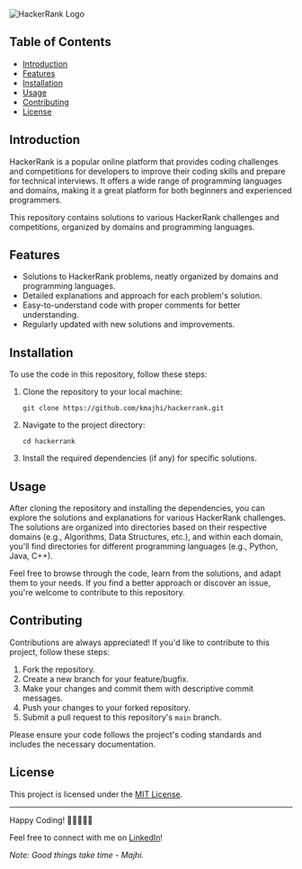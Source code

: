 ![HackerRank Logo](https://www.hackerrank.com/wp-content/uploads/2018/08/hackerrank_logo.png)

## Table of Contents
- [Introduction](#introduction)
- [Features](#features)
- [Installation](#installation)
- [Usage](#usage)
- [Contributing](#contributing)
- [License](#license)

## Introduction
HackerRank is a popular online platform that provides coding challenges and competitions for developers to improve their coding skills and prepare for technical interviews. It offers a wide range of programming languages and domains, making it a great platform for both beginners and experienced programmers.

This repository contains solutions to various HackerRank challenges and competitions, organized by domains and programming languages.

## Features
- Solutions to HackerRank problems, neatly organized by domains and programming languages.
- Detailed explanations and approach for each problem's solution.
- Easy-to-understand code with proper comments for better understanding.
- Regularly updated with new solutions and improvements.

## Installation
To use the code in this repository, follow these steps:

1. Clone the repository to your local machine:
   ```
   git clone https://github.com/kmajhi/hackerrank.git
   ```

2. Navigate to the project directory:
   ```
   cd hackerrank
   ```

3. Install the required dependencies (if any) for specific solutions.

## Usage
After cloning the repository and installing the dependencies, you can explore the solutions and explanations for various HackerRank challenges. The solutions are organized into directories based on their respective domains (e.g., Algorithms, Data Structures, etc.), and within each domain, you'll find directories for different programming languages (e.g., Python, Java, C++).

Feel free to browse through the code, learn from the solutions, and adapt them to your needs. If you find a better approach or discover an issue, you're welcome to contribute to this repository.

## Contributing
Contributions are always appreciated! If you'd like to contribute to this project, follow these steps:

1. Fork the repository.
2. Create a new branch for your feature/bugfix.
3. Make your changes and commit them with descriptive commit messages.
4. Push your changes to your forked repository.
5. Submit a pull request to this repository's `main` branch.

Please ensure your code follows the project's coding standards and includes the necessary documentation.

## License
This project is licensed under the [MIT License](LICENSE).

---

Happy Coding! 🚀👩‍💻👨‍💻

Feel free to connect with me on [LinkedIn](https://www.linkedin.com/in/md-sujon-mahamud-339a1882)!

*Note: Good things take time - Majhi.*
